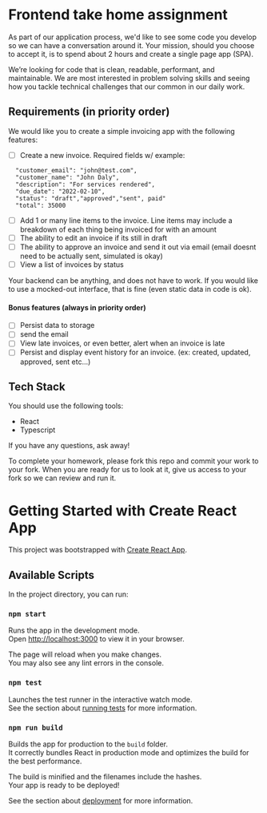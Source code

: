 # Frontend take home assignment

As part of our application process, we'd like to see some code you develop so we can have a conversation around it. 
Your mission, should you choose to accept it, is to spend about 2 hours and create a single page app (SPA).

We’re looking for code that is clean, readable, performant, and maintainable. We are most interested in problem solving skills and seeing how you tackle technical challenges that our common in our daily work.

## Requirements (in priority order)
  
We would like you to create a simple invoicing app with the following features:

 - [ ] Create a new invoice. Required fields w/ example:
```
  "customer_email": "john@test.com",
  "customer_name": "John Daly",
  "description": "For services rendered",
  "due_date": "2022-02-10",
  "status": "draft","approved","sent", paid"
  "total": 35000
``` 
 - [ ] Add 1 or many line items to the invoice. Line items may include a breakdown of each thing being invoiced for with an amount
 - [ ] The ability to edit an invoice if its still in draft
 - [ ] The ability to approve an invoice and send it out via email (email doesnt need to be actually sent, simulated is okay)
 - [ ] View a list of invoices by status 

Your backend can be anything, and does not have to work. If you would like to use a mocked-out interface, that is fine (even static data in code is ok).

#### Bonus features (always in priority order)

 - [ ] Persist data to storage 
 - [ ] send the email
 - [ ] View late invoices, or even better, alert when an invoice is late
 - [ ] Persist and display event history for an invoice. (ex: created, updated, approved, sent etc...)

## Tech Stack

You should use the following tools:

 - React
 - Typescript

If you have any questions, ask away!

To complete your homework, please fork this repo and commit your work to your fork. When you are ready for us to look at it, give us access to your fork so we can review and run it.

# Getting Started with Create React App

This project was bootstrapped with [Create React App](https://github.com/facebook/create-react-app).

## Available Scripts

In the project directory, you can run:

### `npm start`

Runs the app in the development mode.\
Open [http://localhost:3000](http://localhost:3000) to view it in your browser.

The page will reload when you make changes.\
You may also see any lint errors in the console.

### `npm test`

Launches the test runner in the interactive watch mode.\
See the section about [running tests](https://facebook.github.io/create-react-app/docs/running-tests) for more information.

### `npm run build`

Builds the app for production to the `build` folder.\
It correctly bundles React in production mode and optimizes the build for the best performance.

The build is minified and the filenames include the hashes.\
Your app is ready to be deployed!

See the section about [deployment](https://facebook.github.io/create-react-app/docs/deployment) for more information.
